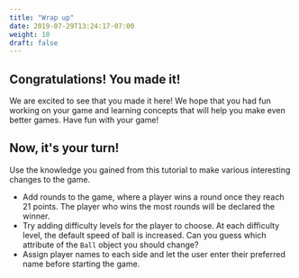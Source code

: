 ```yaml
---
title: "Wrap up"
date: 2019-07-29T13:24:17-07:00
weight: 10
draft: false
---
```


## Congratulations! You made it!

We are excited to see that you made it here! We hope that you had fun working on your game and learning concepts that
will help you make even better games. Have fun with your game!

## Now, it's your turn!

Use the knowledge you gained from this tutorial to make various interesting changes to the game.

- Add rounds to the game, where a player wins a round once they reach 21 points. The player who wins the most rounds
  will be declared the winner.
- Try adding difficulty levels for the player to choose. At each difficulty level, the default speed of ball is
  increased. Can you guess which attribute of the `Ball` object you should change?
- Assign player names to each side and let the user enter their preferred name before starting the game.
